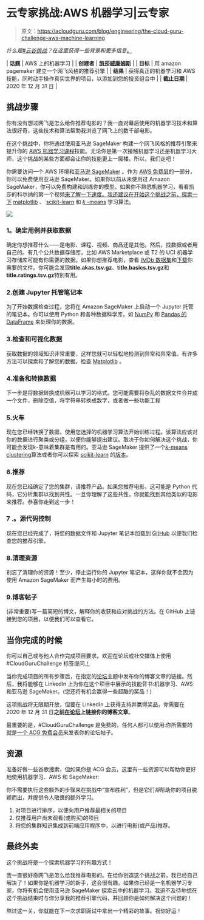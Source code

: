 # 云专家挑战:AWS 机器学习|云专家

> 原文：<https://acloudguru.com/blog/engineering/the-cloud-guru-challenge-aws-machine-learning>

*什么是[#云谷挑战](https://acloudguru.com/blog/news/introducing-the-cloudguruchallenge)？在这里获得一些背景和更多信息[。](https://acloudguru.com/blog/news/introducing-the-cloudguruchallenge)*

| **话题** | AWS 上的机器学习 |
| **创建者** | [**凯莎威廉姆斯**](https://www.linkedin.com/in/java-rock-star-kesha/) |
| **目标** | 用 amazon pagemaker 建立一个网飞风格的推荐引擎 |
| **结果** | 获得真正的机器学习和 AWS 技能，同时动手操作真实世界的项目，以添加到您的投资组合中 |
| **截止日期** | 2020 年 12 月 31 日 |

## 挑战步骤

你有没有想过网飞是怎么给你推荐电影的？我一直对幕后使用的机器学习技术和算法很好奇，这些技术和算法帮助我浏览了网飞上的数千部电影。

在这个挑战中，你将通过使用亚马逊 SageMaker 构建一个网飞风格的推荐引擎来提升你的 [AWS 机器学习课程](https://acloudguru.com/course/aws-certified-machine-learning-specialty)技能。无论你是第一次接触机器学习还是机器学习大师，这个挑战的某些方面都会让你的技能更上一层楼。所以，我们走吧！

你需要访问一个 AWS 环境和[亚马逊 SageMaker](https://aws.amazon.com/sagemaker/) 。作为 [AWS 免费层](https://aws.amazon.com/sagemaker/pricing/)的一部分，你可以免费使用亚马逊 SageMaker。如果你以前从未使用过 Amazon SageMaker，你可以免费构建和训练你的模型。如果你不熟悉机器学习，看看凯莎的科尔纳的第一个视频[来了解一下速度。我还建议在开始这个挑战之前，探索一下](https://youtu.be/NS77H80avLI) [matplotlib](https://matplotlib.org/) 、 [scikit-learn](https://scikit-learn.org/stable/) 和 [*k* -means](https://scikit-learn.org/stable/modules/clustering.html#k-means) 学习算法。

![](img/a3baf7987bea235d171884297c3bd7c0.png)

### **1。确定用例并获取数据**

确定你想推荐什么——是电影、课程、视频、商品还是其他。然后，找数据或者用自己的。有几个公共数据存储库，比如 AWS Marketplace 或 T2 的 UCI 机器学习存储库可能有你需要的数据。如果你想推荐电影，查看 [IMDb 数据集](https://www.imdb.com/interfaces/)和[下载](https://datasets.imdbws.com/)你需要的文件。你可能会发现**title.akas.tsv.gz**、**title.basics.tsv.gz**和**title.ratings.tsv.gz**特别有用。

### 2.创建 Jupyter 托管笔记本

为了开始数据检查过程，您将在 Amazon SageMaker 上启动一个 Jupyter 托管的笔记本。你可以使用 Python 和各种数据科学库，如 [NumPy](https://numpy.org/) 和 [Pandas 的 DataFrame](https://pandas.pydata.org/docs/user_guide/dsintro.html#dataframe) 来处理你的数据。

### 3.检查和可视化数据

获取数据的领域知识非常重要，这样您就可以轻松地检测到异常和异常值。有许多方法可以探索和了解您的数据。检查 [Matplotlib](https://matplotlib.org/) 。

### 4.准备和转换数据

下一步是将数据转换成机器可以学习的格式。您可能需要将杂乱的数据文件合并成一个文件，删除空值，将字符串转换成数字，或者做一些功能工程

### 5.火车

现在您已经转换了数据，使用您选择的机器学习算法开始训练过程。该算法应该对你的数据进行聚类或分组，以便你能够提出建议。取决于你如何解决这个挑战，你可能会发现*k*-意味着集群是有用的。亚马逊 SageMaker 提供了一个[*k*-means clustering](https://docs.aws.amazon.com/sagemaker/latest/dg/k-means.html)算法或者你可以探索 [scikit-learn](https://scikit-learn.org/stable/) 的[版本](https://scikit-learn.org/stable/modules/clustering.html#k-means)。

### 6.推荐

现在您已经确定了您的集群，请推荐产品。如果您推荐电影，这可能是 Python 代码，它分析集群以找到共性。一旦你理解了这些共性，你就能找到其他类似的电影来推荐。恭喜你走到这一步！

### 7 .**。源代码控制**

现在您已经完成了，将您的数据文件和 Jupyter 笔记本加载到 [GitHub](https://github.com/) 以便我们检查您的推荐引擎。

### 8.清理资源

别忘了清理你的资源！至少，停止运行你的 Jupyter 笔记本，这样你就不会因为使用 Amazon SageMaker 而产生每小时的费用。

### 9.博客帖子

(非常重要)写一篇简短的博文，解释你的收获和应对挑战的方法。在 GitHub 上链接到您的项目，以便我们可以查看它。

## 当你完成的时候

你可以自己或与他人合作完成项目要求。欢迎在论坛或社交媒体上使用#CloudGuruChallenge 标签提问[！](https://acloud.guru/forums/cloud-guru-challenge/recent?p=1&opt_id=oeu1596472190462r0.43263125574439387)

当你完成项目的所有步骤后，在指定的[论坛](https://acloud.guru/forums/cloud-guru-challenge/recent?p=1&opt_id=oeu1596472190462r0.43263125574439387)主题中发布你的博客文章的链接。然后，我将能够在 LinkedIn 上为你在这个项目中展示的技能背书:机器学习、AWS 和亚马逊 SageMaker。(您还将有机会赢得一些超酷的奖品！)

这项挑战将无限期开放，但要在 LinkedIn 上获得支持并赢得奖品，你需要在 2020 年 12 月 31 日**之前[在论坛](https://acloud.guru/forums/cloud-guru-challenge/recent?p=1&opt_id=oeu1596472190462r0.43263125574439387)上链接你的博客文章**。

最重要的是，#CloudGuruChallenge 是免费的，任何人都可以使用:你所需要的就是[一个 ACG 免费会员](https://acloudguru.com/pricing)来发表你的论坛帖子。

## 资源

准备好做一些谷歌搜索，但如果你是 ACG 会员，这里有一些资源可以帮助你更好地使用机器学习、AWS 和 SageMaker:

你不需要执行这些额外的步骤来在挑战中“宣布胜利”，但是它们*将*帮助你的项目脱颖而出，并提供令人敬畏的额外学习。

1.  对项目进行排序，以便向用户推荐最相关的项目
2.  仅推荐用户尚未观看(或购买)的项目
3.  将您的集群知识集成到前端应用程序中，以进行电影(或产品)推荐。

## 最终外卖

这个挑战将是一个探索机器学习的有趣方式！

我一直很好奇网飞是怎么给我推荐电影的。在给你创造这个挑战之前，我已经自己解决了！如果你是机器学习的新手，这会很有趣。如果你已经是一名机器学习专家，你将有机会使用亚马逊 SageMaker 探索云中的机器学习。我迫不及待地想在这个挑战结束时与你分享我的推荐引擎代码，并回顾你是如何解决这个问题的！

熬过这一关，你就能在下一次求职面试中拿出一个精彩的故事。祝你好运！